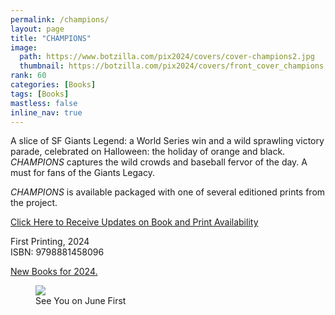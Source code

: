 ```yaml
---
permalink: /champions/
layout: page
title: "CHAMPIONS"
image:
  path: https://www.botzilla.com/pix2024/covers/cover-champions2.jpg
  thumbnail: https://botzilla.com/pix2024/covers/front_cover_champions.jpg
rank: 60
categories: [Books]
tags: [Books]
mastless: false
inline_nav: true
---
```


A slice of SF Giants Legend: a World Series win and a wild sprawling victory parade, celebrated on Halloween: the holiday of orange and black. _CHAMPIONS_ captures the wild crowds and baseball fervor of the day. A must for fans of the Giants Legacy.

_CHAMPIONS_ is available packaged with one of several editioned prints from the project.

<a class="btn btn--info btn--large" href="mailto:kevin+books@vumondo.com?subject=Updates%20on%20CHAMPIONS&body=Please%20keep%20me%20informed%20of%20updates%20on%20sales%20availability%20of%20%22CHAMPIONS%22">Click Here to Receive Updates on Book and Print Availability</a>


First Printing, 2024<br/>ISBN: 9798881458096

<a href="{{ site.url }}/book24">New Books for 2024.</a>


<figure class="align-center">
<img src="https://www.botzilla.com/pix2024/Bjorke-AATS-BizCard-sRGB-web.jpg">
<figcaption>See You on June First</figcaption>
</figure>
